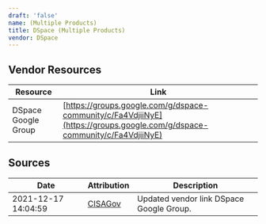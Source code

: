 ```yaml
---
draft: 'false'
name: (Multiple Products)
title: DSpace (Multiple Products)
vendor: DSpace
---
```


## Vendor Resources
| Resource | Link |
| --- | --- |
| DSpace Google Group | [https://groups.google.com/g/dspace-community/c/Fa4VdjiiNyE](https://groups.google.com/g/dspace-community/c/Fa4VdjiiNyE) |



## Sources
| Date | Attribution | Description |
| --- | --- | --- |
| 2021-12-17 14:04:59 | [CISAGov](https://raw.githubusercontent.com/cisagov/log4j-affected-db/develop/README.md) | Updated vendor link DSpace Google Group.  |
